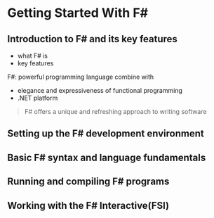 # Getting Started With F#

## Introduction to F# and its key features

- what F# is
- key features

F#: powerful programming language
combine with

- elegance and expressiveness of functional programming
- .NET platform

> F# offers a unique and refreshing approach to writing software

## Setting up the F# development environment

## Basic F# syntax and language fundamentals

## Running and compiling F# programs

## Working with the F# Interactive(FSI)
